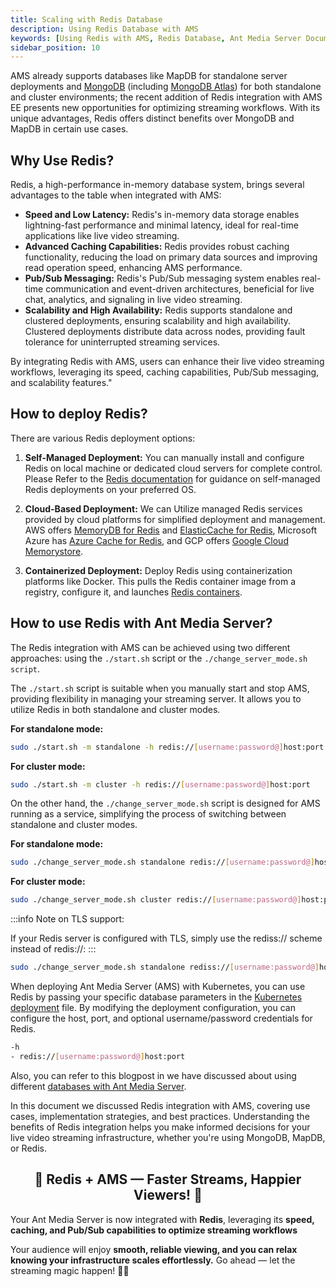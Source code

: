 ```yaml
---
title: Scaling with Redis Database
description: Using Redis Database with AMS
keywords: [Using Redis with AMS, Redis Database, Ant Media Server Documentation, Ant Media Server Tutorials]
sidebar_position: 10
---
```


AMS already supports databases like MapDB for standalone server deployments and [MongoDB](https://antmedia.io/docs/guides/clustering-and-scaling/manual-configuration/cluster-installation/#installing-the-mongodb-database) (including [MongoDB Atlas](https://antmedia.io/docs/guides/clustering-and-scaling/supported-databases/scaling-with-mongodb-atlas/)) for both standalone and cluster environments; the recent addition of Redis integration with AMS EE presents new opportunities for optimizing streaming workflows. With its unique advantages, Redis offers distinct benefits over MongoDB and MapDB in certain use cases.

## Why Use Redis?

Redis, a high-performance in-memory database system, brings several advantages to the table when integrated with AMS:

- **Speed and Low Latency:**
Redis's in-memory data storage enables lightning-fast performance and minimal latency, ideal for real-time applications like live video streaming.
- **Advanced Caching Capabilities:**
Redis provides robust caching functionality, reducing the load on primary data sources and improving read operation speed, enhancing AMS performance.
- **Pub/Sub Messaging:**
Redis's Pub/Sub messaging system enables real-time communication and event-driven architectures, beneficial for live chat, analytics, and signaling in live video streaming.
- **Scalability and High Availability:**
Redis supports standalone and clustered deployments, ensuring scalability and high availability. Clustered deployments distribute data across nodes, providing fault tolerance for uninterrupted streaming services.

By integrating Redis with AMS, users can enhance their live video streaming workflows, leveraging its speed, caching capabilities, Pub/Sub messaging, and scalability features."

## How to deploy Redis?

There are various Redis deployment options:

1. **Self-Managed Deployment:**
You can manually install and configure Redis on local machine or dedicated cloud servers for complete control. Please Refer to the [Redis documentation](https://redis.io/docs/getting-started/) for guidance on self-managed Redis deployments on your preferred OS.

2. **Cloud-Based Deployment:**
We can Utilize managed Redis services provided by cloud platforms for simplified deployment and management. AWS offers [MemoryDB for Redis](https://aws.amazon.com/memorydb/) and [ElasticCache for Redis](https://aws.amazon.com/elasticache/redis/), Microsoft Azure has [Azure Cache for Redis](https://azure.microsoft.com/en-in/products/cache/), and GCP offers [Google Cloud Memorystore](https://cloud.google.com/memorystore).

3. **Containerized Deployment:**
Deploy Redis using containerization platforms like Docker. This pulls the Redis container image from a registry, configure it, and launches [Redis containers](https://redis.io/download/#redis-downloads).

## How to use Redis with Ant Media Server?

The Redis integration with AMS can be achieved using two different approaches: using the `./start.sh` script or the `./change_server_mode.sh script`.

The `./start.sh` script is suitable when you manually start and stop AMS, providing flexibility in managing your streaming server. It allows you to utilize Redis in both standalone and cluster modes.

**For standalone mode:**

```bash
sudo ./start.sh -m standalone -h redis://[username:password@]host:port
```

**For cluster mode:**

```bash
sudo ./start.sh -m cluster -h redis://[username:password@]host:port
```

On the other hand, the `./change_server_mode.sh` script is designed for AMS running as a service, simplifying the process of switching between standalone and cluster modes.

**For standalone mode:**

```bash
sudo ./change_server_mode.sh standalone redis://[username:password@]host:port
```

**For cluster mode:**

```bash
sudo ./change_server_mode.sh cluster redis://[username:password@]host:port
```

:::info
Note on TLS support:

If your Redis server is configured with TLS, simply use the rediss:// scheme instead of redis://:
:::

```bash
sudo ./change_server_mode.sh standalone rediss://[username:password@]host:port
```

When deploying Ant Media Server (AMS) with Kubernetes, you can use Redis by passing your specific database parameters in the [Kubernetes deployment](https://github.com/ant-media/Scripts/blob/master/kubernetes/ams-k8s-deployment-origin.yaml#L46) file. By modifying the deployment configuration, you can configure the host, port, and optional username/password credentials for Redis.

```bash
-h
- redis://[username:password@]host:port
```

Also, you can refer to this blogpost in we have discussed about using different [databases with Ant Media Server](https://antmedia.io/databases-supported-by-ant-media-server/).

In this document we discussed Redis integration with AMS, covering use cases, implementation strategies, and best practices. Understanding the benefits of Redis integration helps you make informed decisions for your live video streaming infrastructure, whether you're using MongoDB, MapDB, or Redis.

<div align="center">
  <h2> 🎉 Redis + AMS — Faster Streams, Happier Viewers! 🚀 </h2>
</div>

Your Ant Media Server is now integrated with **Redis**, leveraging its **speed, caching, and Pub/Sub capabilities to optimize streaming workflows**

Your audience will enjoy **smooth, reliable viewing, and you can relax knowing your infrastructure scales effortlessly.** Go ahead — let the streaming magic happen! 🎥✨</p>

